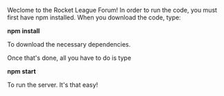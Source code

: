 Weclome to the Rocket League Forum! In order to run the code, you must first have npm installed. When you download the code, type:

**npm install**

To download the necessary dependencies.

Once that's done, all you have to do is type

**npm start**

To run the server. It's that easy!
